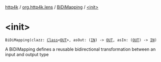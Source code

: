 [http4k](../../index.md) / [org.http4k.lens](../index.md) / [BiDiMapping](index.md) / [&lt;init&gt;](./-init-.md)

# &lt;init&gt;

`BiDiMapping(clazz: `[`Class`](http://docs.oracle.com/javase/6/docs/api/java/lang/Class.html)`<`[`OUT`](index.md#OUT)`>, asOut: (`[`IN`](index.md#IN)`) -> `[`OUT`](index.md#OUT)`, asIn: (`[`OUT`](index.md#OUT)`) -> `[`IN`](index.md#IN)`)`

A BiDiMapping defines a reusable bidirectional transformation between an input and output type


